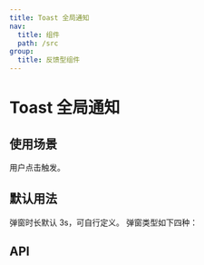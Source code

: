 ```yaml
---
title: Toast 全局通知
nav:
  title: 组件
  path: /src
group:
  title: 反馈型组件
---
```


# Toast 全局通知

## 使用场景

用户点击触发。

## 默认用法

弹窗时长默认 3s，可自行定义。
弹窗类型如下四种：
<code src="./demo/base.tsx"></code>

## API
